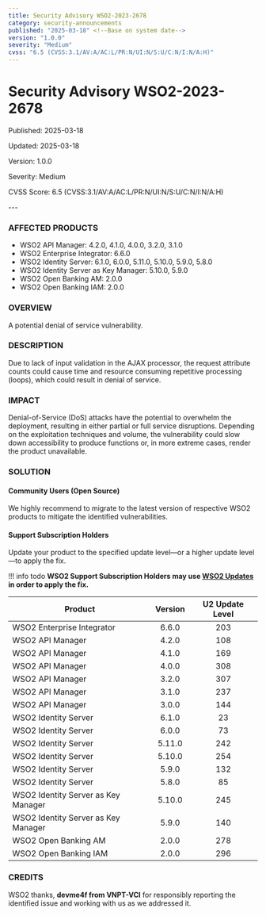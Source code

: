 ```yaml
---
title: Security Advisory WSO2-2023-2678
category: security-announcements
published: "2025-03-18" <!--Base on system date-->
version: "1.0.0"
severity: "Medium"
cvss: "6.5 (CVSS:3.1/AV:A/AC:L/PR:N/UI:N/S:U/C:N/I:N/A:H)"
---
```


# Security Advisory WSO2-2023-2678

<p class="doc-info">Published: 2025-03-18</p> <!--Base on system date-->
<p class="doc-info">Updated: 2025-03-18</p>
<p class="doc-info">Version: 1.0.0</p>
<p class="doc-info">Severity: Medium</p>
<p class="doc-info">CVSS Score: 6.5 (CVSS:3.1/AV:A/AC:L/PR:N/UI:N/S:U/C:N/I:N/A:H)</p>
---

### AFFECTED PRODUCTS
* WSO2 API Manager:  4.2.0, 4.1.0, 4.0.0, 3.2.0, 3.1.0
* WSO2 Enterprise Integrator: 6.6.0
* WSO2 Identity Server: 6.1.0, 6.0.0, 5.11.0, 5.10.0, 5.9.0, 5.8.0
* WSO2 Identity Server as Key Manager: 5.10.0, 5.9.0
* WSO2 Open Banking AM: 2.0.0
* WSO2 Open Banking IAM: 2.0.0


### OVERVIEW
A potential denial of service vulnerability.


### DESCRIPTION
Due to lack of input validation in the AJAX processor, the request attribute counts could cause time and resource consuming repetitive processing (loops), which could result in denial of service.


### IMPACT
Denial-of-Service (DoS) attacks have the potential to overwhelm the deployment, resulting in either partial or full service disruptions. Depending on the exploitation techniques and volume, the vulnerability could slow down accessibility to produce functions or, in more extreme cases, render the product unavailable.


### SOLUTION

#### Community Users (Open Source)
We highly recommend to migrate to the latest version of respective WSO2 products to mitigate the identified vulnerabilities.


#### Support Subscription Holders

Update your product to the specified update level—or a higher update level—to apply the fix.

!!! info todo
    **WSO2 Support Subscription Holders may use [WSO2 Updates](https://wso2.com/updates/) in order to apply the fix.**

| Product                             | Version | U2 Update Level |
| ----------------------------------- | :-----: | :-------------: |
| WSO2 Enterprise Integrator          |  6.6.0  |       203       |
| WSO2 API Manager                    |  4.2.0  |       108       |
| WSO2 API Manager                    |  4.1.0  |       169       |
| WSO2 API Manager                    |  4.0.0  |       308       |
| WSO2 API Manager                    |  3.2.0  |       307       |
| WSO2 API Manager                    |  3.1.0  |       237       |
| WSO2 API Manager                    |  3.0.0  |       144       |
| WSO2 Identity Server                |  6.1.0  |       23        |
| WSO2 Identity Server                |  6.0.0  |       73        |
| WSO2 Identity Server                | 5.11.0  |       242       |
| WSO2 Identity Server                | 5.10.0  |       254       |
| WSO2 Identity Server                |  5.9.0  |       132       |
| WSO2 Identity Server                |  5.8.0  |       85        |
| WSO2 Identity Server as Key Manager | 5.10.0  |       245       |
| WSO2 Identity Server as Key Manager |  5.9.0  |       140       |
| WSO2 Open Banking AM                |  2.0.0  |       278       |
| WSO2 Open Banking IAM               |  2.0.0  |       296       |


### CREDITS
WSO2 thanks, **devme4f from VNPT-VCI** for responsibly reporting the identified issue and working with us as we addressed it.
